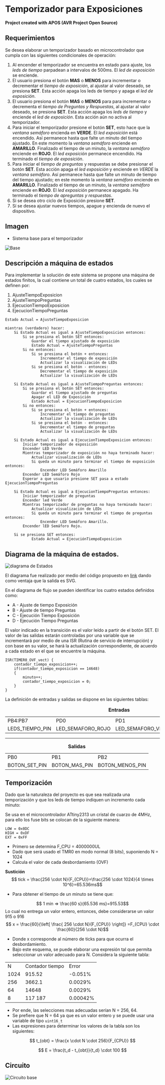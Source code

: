
# Temporizador para Exposiciones 

**Project created with APOS (AVR Project Open Source)**


## Requerimientos

Se desea elaborar un temporizador basado en microcontrolador que cumpla con las siguientes condicionales de operación:

1. Al encender el temporizador se encuentra en estado para ajuste, los *leds de tiempo* parpadean a intervalos de 500ms. El *led de exposición* se enciende.
2.  El usuario presiona el botón **MAS** o **MENOS** para incrementar o decrementar el *tiempo de exposición*, al ajustar al valor deseado, se presiona **SET**. Esta acción apaga los leds de tiempo y apaga el *led de exposición*.
3.  El usuario presiona el botón **MAS** o **MENOS** para para incrementar o decrementa el *tiempo de Preguntas y Respuestas*, al ajustar al valor deseado, se presiona **SET**. Esta acción apaga los *leds de tiempo* y enciende el *led de exposición*. Esta acción aún no activa al temporizador.
4.  Para iniciar el temporizador presione el botón **SET**, esto hace que la *ventana semáforo* encienda en **VERDE**. El *led exposición* está encendido. Así permanece hasta que falte un minuto del tiempo ajustado. En este momento la *ventana semáforo* enciende en **AMARILLO**. Finalizado el tiempo de un minuto, la *ventana semáforo* enciende en **ROJO**. El *led exposición* permanece encendido. Ha terminado el *tiempo de exposición*.
5.  Para iniciar el *tiempo de preguntas* y respuestas se debe presionar el botón **SET**. Esta acción apaga el *led exposición* y enciende en *VERDE* la *ventana semáforo*. Así permanece hasta que falte un minuto de tiempo del tiempo ajustado; en este momento la *ventana semáforo* enciende en **AMARILLO**. Finalizado el tiempo de un minuto, la *ventana semáforo* enciende en **ROJO**. El *led exposición* permanece apagado. Ha terminado el *tiempo de apreguntas y respuestas*.
6.  Si se desea otro ciclo de Exposición presione **SET**.
7.  Sí se desea ajustar nuevos tiempos, apague y encienda de nuevo el dispositivo.

## Imagen
* Sistema base para el temporizador

![Base](img/g9040.png)

## Descripción a máquina de estados

Para implementar la solución de este sistema se propone una máquina de estados finitos, la cual contiene un total de cuatro estados, los cuales se definen por:
1. AjusteTiempoExposicion
2. AjusteTiempoPreguntas
3. EjecucionTiempoExposicion
4. EjecucionTiempoPreguntas
```
Estado Actual = AjusteTiempoExposicion

mientras (verdadero) hacer:
    Si Estado Actual es igual a AjusteTiempoExposicion entonces:
        Si se presiona el botón SET entonces:
            Guardar el tiempo ajustado de exposición
            Estado Actual = AjusteTiempoPreguntas
        Si no entonces:
            Si se presiona el botón + entonces:
                Incrementar el tiempo de exposición
                Actualizar la visualización de LEDs
            Si se presiona el botón - entonces:
                Decrementar el tiempo de exposición
                Actualizar la visualización de LEDs
                
    Si Estado Actual es igual a AjusteTiempoPreguntas entonces:
        Si se presiona el botón SET entonces:
            Guardar el tiempo ajustado de preguntas
            Apagar el LED de Exposición
            Estado Actual = EjecucionTiempoExposicion
        Si no entonces:
            Si se presiona el botón + entonces:
                Incrementar el tiempo de preguntas
                Actualizar la visualización de LEDs
            Si se presiona el botón - entonces:
                Decrementar el tiempo de preguntas
                Actualizar la visualización de LEDs
                
    Si Estado Actual es igual a EjecucionTiempoExposicion entonces:
        Iniciar temporizador de exposición
        Encender LED Verde
        Mientras temporizador de exposición no haya terminado hacer:
            Actualizar visualización de LEDs
            Si queda un minuto para terminar el tiempo de exposición entonces:
                Encender LED Semáforo Amarillo
        Encender LED Semáforo Rojo
        Esperar a que usuario presione SET pasa a estado EjecucionTiempoPreguntas
        
    Si Estado Actual es igual a EjecucionTiempoPreguntas entonces:
        Iniciar temporizador de preguntas
        Encender led Verde
        Mientras temporizador de preguntas no haya terminado hacer:
            Actualizar visualización de LEDs
            Si queda un minuto para terminar el tiempo de preguntas entonces:
                Encender LED Semáforo Amarillo.
        Encender lED Semáforo Rojo.
    
    Si se presiona SET entonces:
    		Estado Actual = EjecuciónTiempoExposicion

```

## Diagrama de la máquina de estados.

![diagrama de Estados](img/Digraph.gv.svg)

El diagrama fue realizado por medio del código propuesto en [link](https://foro.elhacker.net/scripting/python_diagramacion_de_una_maquina_de_estados_fintios_fsm-t449594.0.html) dando como ventaja que la salida es SVG.

En el diagrama de flujo se pueden identificar los cuatro estados definidos como:

* A - Ajuste de tiempo Exposición
* B - Ajuste de tiempo Preguntas
* C - Ejecución Tiempo Exposición
* D - Ejecución Tiempo Preguntas

El valor indicado en la transición es el valor leído a partir de el botón SET. 
El valor de las salidas estarán controladas por una variable que se incrementará por medio de una ISR (Rutina de servicio de interrupción) y con base en su valor, se hará la actualización correspondiente, de acuerdo a cada estado en el que se encuentre la máquina.

```
ISR(TIMER0_OVF_vect) {
	contador_tiempo_exposicion++;
	if(contador_tiempo_exposicion == 14648)
	{
		minuto++;
		contador_tiempo_exposicion = 0;
	}
}
```

La definición de entradas y salidas se dispone en las siguientes tablas:

<table class = "default">
	<caption>
		<b>Entradas</b>
	</caption>
	<tr>
		<td>PB4:PB7</td>
		<td>PD0</td>
		<td>PD1</td>
		<td>PD2</td>
	</tr>
	<tr>
		<td>LEDS_TIEMPO_PIN</td>
		<td>LED_SEMAFORO_ROJO</td>
		<td>LED_SEMAFORO_VERDE</td>
		<td>LED_SEMAFORO_AZUL</td>
	</tr>
</table>

--------------------------------------------------------

<table class = "default">
	<caption>
		<b>Salidas</b>
	</caption>
	<tr>
		<td>PB0</td>
		<td>PB1</td>
		<td>PB2</td>
	</tr>
	<tr>
		<td>BOTON_SET_PIN</td>
		<td>BOTON_MAS_PIN</td>
		<td>BOTON_MENOS_PIN</td>
	</tr>
</table>

## Temporización

Dado que la naturaleza del proyecto es que sea realizada una temporización y que los leds de tiempo indiquen un incremento cada minuto:


Se usa en el microcontrolador ATtiny2313 un cristal de cuarzo de 4MHz, para ello los fuse bits se colocan de la siguiente manera:

```
LOW = 0x0DC
HIGH = 0xDF
EXT = 0xFF
```

* Primero se determina F_CPU = 4000000UL
* Dado que será usado el TMR0 en modo normal (8 bits), suponiendo N = 1024
* Calcula el valor de cada desbordamiento (OVF)

**Sustición**
$$ tick = \frac{256 \cdot N}{F_{CPU}}=\frac{256 \cdot 1024}{4 \times 10^6}=65.536ms$$

* Para obtener el tiempo de un minuto se tiene que:

$$ 1 min => \frac{60 s}{65.536 ms}=915.53$$
Lo cual no entrega un valor entero, entonces, debe considerarse un valor 915 o 916
$$ x = \frac{60}{\left[ \frac{ 256 \cdot N}{F_{CPU}} \right]} =F_{CPU} \cdot \frac{60}{256 \cdot N}$$
 


* Donde x corresponde al número de ticks para que ocurra el desbordamiento.
* Bajo este esquema, se puede elaborar una expresión tal que permita seleccionar un valor adecuado para N. Considera la siguiente tabla:

<table class="default">
  <tr>
    <td>N</td>
    <td>Contador tiempo</td>
    <td>Error</td>
  </tr>
  <tr>
  	<td>1024</td>
    <td>915.52</td>
    <td>-0.051%</td>
  </tr>
    <tr>
    <td>256</td>
    <td>3662.1</td>
    <td>0.0029%</td>
  </tr>
    <tr>
    <td>64</td>
    <td>14648</td>
    <td>0.0029%</td>
  </tr>
    <tr>
    <td>8</td>
    <td>117 187</td>
    <td>0.00042%</td>
  </tr>
</table>

* Por ende, las selecciones mas adecuadas serían N = 256, 64.
* Se prefiere que N = 64 ya que es un valor entero y se puede usar una variable de tipo `uint16_t`
* Las expresiones para determinar los valores de la tabla son los siguientes:

$$ t_{obt} = \frac{x \cdot N \cdot 256}{F_{CPU}} $$

$$ E = \frac{t_d - t_{obt}}{t_d} \cdot 100 $$

## Circuito

![Circuito base](img/xtal.svg)

